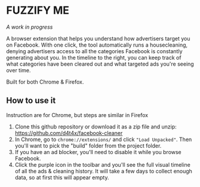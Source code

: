 # FUZZIFY ME

*A work in progress*

A browser extension that helps you understand how advertisers target you on Facebook. With one click, the tool automatically runs a housecleaning, denying advertisers access to all the categories Facebook is constantly generating about you. In the timeline to the right, you can keep track of what categories have been cleared out and what targeted ads you're seeing over time.

Built for both Chrome & Firefox.

## How to use it

Instruction are for Chrome, but steps are similar in Firefox

1. Clone this github repository or download it as a zip file and unzip: https://github.com/d4t4x/facebook-cleaner
2. In Chrome, go to `chrome://extensions/` and click `"Load Unpacked"`. Then you'll want to pick the "build" folder from the project folder.
3. If you have an ad blocker, you'll need to disable it while you browse Facebook.
4. Click the purple icon in the toolbar and you'll see the full visual timeline of all the ads & cleaning history. It will take a few days to collect enough data, so at first this will appear empty.